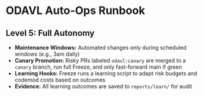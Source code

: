 # ODAVL Auto-Ops Runbook

## Level 5: Full Autonomy

- **Maintenance Windows:** Automated changes only during scheduled windows (e.g., 3am daily)
- **Canary Promotion:** Risky PRs labeled `odavl:canary` are merged to a `canary` branch, run full Freeze, and only fast-forward main if green
- **Learning Hooks:** Freeze runs a learning script to adapt risk budgets and codemod costs based on outcomes
- **Evidence:** All learning outcomes are saved to `reports/learn/` for audit

